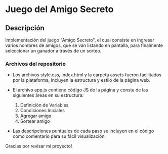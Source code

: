 # Juego del Amigo Secreto

## Descripción

Implementación del juego "Amigo Secreto", el cual consiste en ingresar varios nombres de amigos, que se van listando en pantalla, para finalmente seleccionar un ganador a través de un sorteo.

### Archivos del repositorio

- Los archivos style.css, index.html y la carpeta assets fueron facilitados por la plataforma, incluyen la estructura y estilo de la página web.

- El archivo app.js contiene código JS de la página y consta de las siguientes áreas en su estructura:

  1. Definición de Variables
  2. Condiciones Iniciales
  3. Agregar amigo
  4. Sortear amigo

- Las descripciones puntuales de cada paso se incluyen en el código como comentario para su fácil visualización.

Gracias por revisar mi proyecto!
